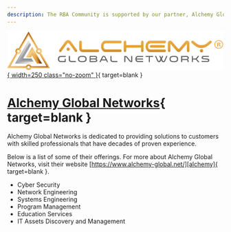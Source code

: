 ```yaml
---
description: The RBA Community is supported by our partner, Alchemy Global Networks. Alchemy Global Networks is dedicated to providing solutions to customers with skilled professionals that have decades of proven experience.
---
```


[![Alchemy Global Networks](../assets/partners/alchemy/alchemy_logo.svg){ width=250 class="no-zoom" }][alchemy]{ target=blank }

# [Alchemy Global Networks][alchemy]{ target=blank }

Alchemy Global Networks is dedicated to providing solutions to customers with skilled professionals that have decades of proven experience.

Below is a list of some of their offerings. For more about Alchemy Global Networks, visit their website [https://www.alchemy-global.net/][alchemy]{ target=blank }.

- Cyber Security
- Network Engineering
- Systems Engineering
- Program Management
- Education Services
- IT Assets Discovery and Management

[alchemy]: https://www.alchemy-global.net/